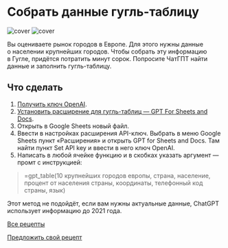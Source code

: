 # Собрать данные гугль-таблицу
![cover](https://github.com/Open-Prompting/Open-Prompting/blob/ce565a41c1629b22a152379900b6faafe32b0163/images/cover-data-light.svg#gh-light-mode-only)
![cover](https://github.com/Open-Prompting/Open-Prompting/blob/ce565a41c1629b22a152379900b6faafe32b0163/images/cover-data-dark.svg#gh-dark-mode-only)

Вы&nbsp;оцениваете рынок городов в&nbsp;Европе. Для этого нужны данные о&nbsp;населении крупнейших городов. Чтобы собрать эту информацию в&nbsp;Гугле, придётся потратить минут сорок. Попросите ЧатГПТ найти данные и&nbsp;заполнить гугль-таблицу.

## Что сделать
1. [Получить ключ OpenAI](https://platform.openai.com/account/api-keys).
2. [Установить расширение для гугль-таблиц&nbsp;&mdash; GPT For Sheets and Docs](https://workspace.google.com/marketplace/app/gpt_for_sheets_and_docs/677318054654).
3. Открыть в&nbsp;Google Sheets новый файл.
4. Ввести в&nbsp;настройках расширения API-ключ. Выбрать в&nbsp;меню Google Sheets пункт &laquo;Расширения&raquo; и&nbsp;открыть GPT for Sheets and Docs. Там найти пункт Set API key и&nbsp;ввести в&nbsp;него ключ OpenAI.
5. Написать в&nbsp;любой ячейке функцию и&nbsp;в&nbsp;скобках указать аргумент&nbsp;&mdash; промт с&nbsp;инструкцией:
> =gpt_table(10 крупнейших городов европы, страна, население, процент от&nbsp;населения страны, координаты, телефонный код страны, язык)

Этот метод не&nbsp;подойдёт, если вам нужны актуальные данные, ChatGPT использует информацию до&nbsp;2021&nbsp;года.

[Все рецепты](https://github.com/Open-Prompting/Open-Prompting/blob/main/README.md#user-content-рецепты)

[Предложить свой рецепт](#)
